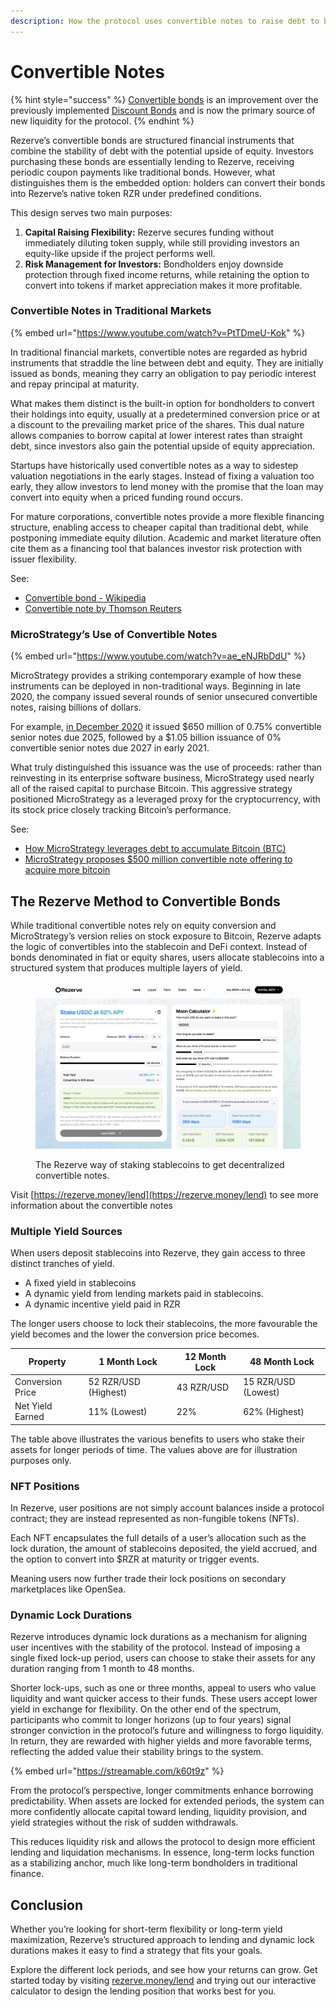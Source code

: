 ```yaml
---
description: How the protocol uses convertible notes to raise debt to buy ETH
---
```


# Convertible Notes

{% hint style="success" %}
[Convertible bonds](https://en.wikipedia.org/wiki/Convertible_bond?utm_source=chatgpt.com) is an improvement over the previously implemented [Discount Bonds](../bonds.md) and is now the primary source of new liquidity for the protocol.&#x20;
{% endhint %}

Rezerve’s convertible bonds are structured financial instruments that combine the stability of debt with the potential upside of equity. Investors purchasing these bonds are essentially lending to Rezerve, receiving periodic coupon payments like traditional bonds. However, what distinguishes them is the embedded option: holders can convert their bonds into Rezerve’s native token RZR under predefined conditions.

This design serves two main purposes:

1. **Capital Raising Flexibility:** Rezerve secures funding without immediately diluting token supply, while still providing investors an equity-like upside if the project performs well.
2. **Risk Management for Investors:** Bondholders enjoy downside protection through fixed income returns, while retaining the option to convert into tokens if market appreciation makes it more profitable.

### Convertible Notes in Traditional Markets

{% embed url="https://www.youtube.com/watch?v=PtTDmeU-Kok" %}

In traditional financial markets, convertible notes are regarded as hybrid instruments that straddle the line between debt and equity. They are initially issued as bonds, meaning they carry an obligation to pay periodic interest and repay principal at maturity.&#x20;

What makes them distinct is the built-in option for bondholders to convert their holdings into equity, usually at a predetermined conversion price or at a discount to the prevailing market price of the shares. This dual nature allows companies to borrow capital at lower interest rates than straight debt, since investors also gain the potential upside of equity appreciation.

Startups have historically used convertible notes as a way to sidestep valuation negotiations in the early stages. Instead of fixing a valuation too early, they allow investors to lend money with the promise that the loan may convert into equity when a priced funding round occurs.&#x20;

For mature corporations, convertible notes provide a more flexible financing structure, enabling access to cheaper capital than traditional debt, while postponing immediate equity dilution. Academic and market literature often cite them as a financing tool that balances investor risk protection with issuer flexibility.

See:

* [Convertible bond - Wikipedia](https://en.wikipedia.org/wiki/Convertible_bond?utm_source=chatgpt.com)
* [Convertible note by Thomson Reuters](https://legal.thomsonreuters.com/blog/convertible-note-legal-glossary/)

### MicroStrategy’s Use of Convertible Notes

{% embed url="https://www.youtube.com/watch?v=ae_eNJRbDdU" %}

MicroStrategy provides a striking contemporary example of how these instruments can be deployed in non-traditional ways. Beginning in late 2020, the company issued several rounds of senior unsecured convertible notes, raising billions of dollars.&#x20;

For example, [in December 2020](https://www.sec.gov/Archives/edgar/data/1050446/000119312521020760/d92691dex991.htm?utm_source=chatgpt.com) it issued $650 million of 0.75% convertible senior notes due 2025, followed by a $1.05 billion issuance of 0% convertible senior notes due 2027 in early 2021.&#x20;

What truly distinguished this issuance was the use of proceeds: rather than reinvesting in its enterprise software business, MicroStrategy used nearly all of the raised capital to purchase Bitcoin. This aggressive strategy positioned MicroStrategy as a leveraged proxy for the cryptocurrency, with its stock price closely tracking Bitcoin’s performance.

See:

* [How MicroStrategy leverages debt to accumulate Bitcoin (BTC)](https://cointelegraph.com/learn/articles/how-microstrategy-leverages-debt-to-accumulate-bitcoin?utm_source=chatgpt.com)
* [MicroStrategy proposes $500 million convertible note offering to acquire more bitcoin](https://www.theblock.co/post/299943/microstrategy-proposes-500-million-convertible-note-offering-to-acquire-more-bitcoin?utm_source=chatgpt.com)

## The Rezerve Method to Convertible Bonds

While traditional convertible notes rely on equity conversion and MicroStrategy’s version relies on stock exposure to Bitcoin, Rezerve adapts the logic of convertibles into the stablecoin and DeFi context. Instead of bonds denominated in fiat or equity shares, users allocate stablecoins into a structured system that produces multiple layers of yield.&#x20;

<figure><img src="../../.gitbook/assets/image (13).png" alt=""><figcaption><p>The Rezerve way of staking stablecoins to get decentralized convertible notes.</p></figcaption></figure>

Visit [https://rezerve.money/lend](https://rezerve.money/lend) to see more information about the convertible notes

### Multiple Yield Sources

When users deposit stablecoins into Rezerve, they gain access to three distinct tranches of yield.&#x20;

* A fixed yield in stablecoins
* A dynamic yield from lending markets paid in stablecoins.
* A dynamic incentive yield paid in RZR

The longer users choose to lock their stablecoins, the more favourable the yield becomes and the lower the conversion price becomes.

| Property         | 1 Month Lock         | 12 Month Lock | 48 Month Lock       |
| ---------------- | -------------------- | ------------- | ------------------- |
| Conversion Price | 52 RZR/USD (Highest) | 43 RZR/USD    | 15 RZR/USD (Lowest) |
| Net Yield Earned | 11% (Lowest)         | 22%           | 62% (Highest)       |

The table above illustrates the various benefits to users who stake their assets for longer periods of time. The values above are for illustration purposes only.

### NFT Positions

In Rezerve, user positions are not simply account balances inside a protocol contract; they are instead represented as non-fungible tokens (NFTs).&#x20;

Each NFT encapsulates the full details of a user’s allocation such as the lock duration, the amount of stablecoins deposited, the yield accrued, and the option to convert into $RZR at maturity or trigger events.

Meaning users now further trade their lock positions on secondary marketplaces like OpenSea.

### Dynamic Lock Durations

Rezerve introduces dynamic lock durations as a mechanism for aligning user incentives with the stability of the protocol. Instead of imposing a single fixed lock-up period, users can choose to stake their assets for any duration ranging from 1 month to 48 months.&#x20;

Shorter lock-ups, such as one or three months, appeal to users who value liquidity and want quicker access to their funds. These users accept lower yield in exchange for flexibility. On the other end of the spectrum, participants who commit to longer horizons (up to four years) signal stronger conviction in the protocol’s future and willingness to forgo liquidity. In return, they are rewarded with higher yields and more favorable terms, reflecting the added value their stability brings to the system.

{% embed url="https://streamable.com/k60t9z" %}

From the protocol’s perspective, longer commitments enhance borrowing predictability. When assets are locked for extended periods, the system can more confidently allocate capital toward lending, liquidity provision, and yield strategies without the risk of sudden withdrawals.&#x20;

This reduces liquidity risk and allows the protocol to design more efficient lending and liquidation mechanisms. In essence, long-term locks function as a stabilizing anchor, much like long-term bondholders in traditional finance.

## Conclusion

Whether you’re looking for short-term flexibility or long-term yield maximization, Rezerve’s structured approach to lending and dynamic lock durations makes it easy to find a strategy that fits your goals.&#x20;

Explore the different lock periods, and see how your returns can grow. Get started today by visiting [rezerve.money/lend](https://rezerve.money/lend) and trying out our interactive calculator to design the lending position that works best for you.
